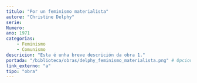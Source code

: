 ```yaml
---
titulo: "Por un feminismo materialista"
autore: "Christine Delphy"
serie:
Numero:
ano: 1971
categorias:
    - Feminismo
    - Comunismo
descricion: "Esta é unha breve descrición da obra 1."
portada: "/biblioteca/obras/delphy_feminismo_materialista.png" # Opcional, imaxe da portada
link_externo: "a"
tipo: "obra"
---
```

